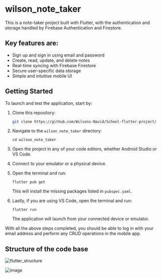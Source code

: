 # wilson_note_taker

This is a note-taker project built with Flutter, with the authentication and storage handled by Firebase Authentication and Firestore.

## Key features are:

- Sign up and sign in using email and password  
- Create, read, update, and delete notes  
- Real-time syncing with Firebase Firestore  
- Secure user-specific data storage  
- Simple and intuitive mobile UI 
## Getting Started

To launch and test the application, start by:

1. Clone this repository:
   ```bash
   git clone https://github.com/Wilsons-Navid/School-flutter-project/


2. Navigate to the `wilson_note_taker` directory:


   ```
   cd wilson_note_taker
   ```

3. Open the project in any of your code editors, whether Android Studio or VS Code.


4. Connect to your emulator or a physical device.


5. Open the terminal and run:

   ```
   flutter pub get
   ```

   This will install the missing packages listed in `pubspec.yaml`.

6. Lastly, if you are using VS Code, open the terminal and run:

   ```
   flutter run
   ```

   The application will launch from your connected device or emulator.

With all the above steps completed, you should be able to log in with your email address and perform any CRUD operations in the mobile app.


## Structure of the code base
![flutter_structure](https://github.com/user-attachments/assets/a5ea818a-7657-4e25-8d44-10e53f055161)


![image](https://github.com/user-attachments/assets/dac8c71b-fdfc-40e8-88e3-dee6aa71829b)




